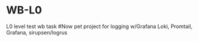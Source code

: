 # WB-L0
L0 level test wb task
#Now pet project for logging w/Grafana Loki, Promtail, Grafana, sirupsen/logrus